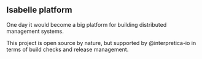 ## Isabelle platform

One day it would become a big platform for building distributed management systems.

This project is open source by nature, but supported by @interpretica-io in terms of build checks and release management.
